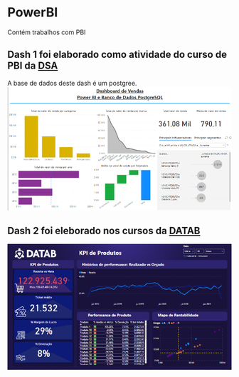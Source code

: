 # PowerBI
Contém trabalhos com PBI

## Dash 1 foi elaborado como atividade do curso de PBI da [DSA](https://www.datascienceacademy.com.br/course?courseid=microsoft-power-bi-para-data-science)

A base de dados deste dash é um postgree.
![](Apoio/DashPostgree.png?w=512)

## Dash 2 foi eleborado nos cursos da [DATAB](https://ead.databinteligencia.com.br/)
![](Apoio/Performance.png?w=512)
